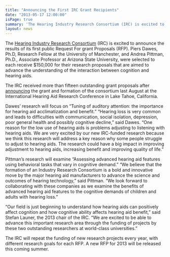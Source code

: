 ```yaml
---
title: "Announcing the First IRC Grant Recipients"
date: "2013-05-17 12:00:00"
isPage: true
summary: 'The Hearing Industry Research Consortium (IRC) is excited to announce the results of its first public Request For grant Proposals (RFP). Piers Dawes, Ph.D, Research Fellow at the University of Manchester, and Andrea Pittman, Ph.D., Associate Professor at Arizona State University, were selected to each receive $150,000 for their research proposals that are aimed to...'
layout: news
---
```


The [Hearing Industry Research Consortium](http://hearingirc.com/#about) (IRC)
is excited to announce the results of its first public Request For grant
Proposals (RFP). Piers Dawes, Ph.D, Research Fellow at the University of
Manchester, and Andrea Pittman, Ph.D., Associate Professor at Arizona State
University, were selected to each receive $150,000 for their research proposals
that are aimed to advance the understanding of the interaction between
cognition and hearing aids.

The IRC received more than fifteen outstanding grant proposals after
[announcing](http://hearingirc.com/worldwide-hearing-industry-research-consortium-announced/)
the grant and formation of the consortium last August at the International
Hearing Aid Research Conference in Lake Tahoe, California.

Dawes’ research will focus on “Tuning of auditory attention: the importance for
hearing aid acclimatization and benefit.” “Hearing loss is very common and
leads to difficulties with communication, social isolation, depression, poor
general health and possibly cognitive decline,” said Dawes. “One reason for the
low use of hearing aids is problems adjusting to listening with hearing aids.
We are very excited by our new IRC-funded research because we think this
research will address a key reason why some people struggle to adjust to
hearing aids. The research could have a big impact in improving adjustment to
hearing aids, increasing benefit and improving quality of life.”

Pittman’s research will examine “Assessing advanced hearing aid features using
behavioral tasks that vary in cognitive demand.” “We believe that the formation
of an Industry Research Consortium is a bold and innovative move by the major
hearing aid manufacturers to advance the science and outcomes of hearing
technology,” said Pittman. “We look forward to collaborating with these
companies as we examine the benefits of advanced hearing aid features to the
cognitive demands of children and adults with hearing loss.”

“Our field is just beginning to understand how hearing aids can positively
affect cognition and how cognitive ability affects hearing aid benefit,” said
Stefan Launer, the 2013 chair of the IRC. “We are excited to be able to advance
this important research area through the funding of projects by these two
outstanding researchers at world-class universities.”

The IRC will repeat the funding of new research projects every year, with
different research goals for each RFP. A new RFP for 2013 will be released this
coming summer.

